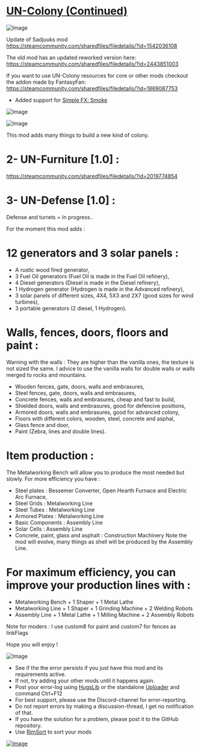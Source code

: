 # [UN-Colony (Continued)](https://steamcommunity.com/sharedfiles/filedetails/?id=2019774245)

![Image](https://i.imgur.com/buuPQel.png)

Update of Sadjuuks mod
https://steamcommunity.com/sharedfiles/filedetails/?id=1542036108

The old mod has an updated reworked version here:
https://steamcommunity.com/sharedfiles/filedetails/?id=2443851003

If you want to use UN-Colony resources for core or other mods checkout the addon made by FantasyFan:
https://steamcommunity.com/sharedfiles/filedetails/?id=1869087753

- Added support for [Simple FX: Smoke](https://steamcommunity.com/sharedfiles/filedetails/?id=2574489704)

![Image](https://i.imgur.com/pufA0kM.png)
	
![Image](https://i.imgur.com/Z4GOv8H.png)

This mod adds many things to build a new kind of colony.

# 2- UN-Furniture [1.0] : 
https://steamcommunity.com/sharedfiles/filedetails/?id=2019774854
# 3- UN-Defense [1.0] : 
Defense and turrets = In progress..


For the moment this mod adds :

# 12 generators and 3 solar panels :

- A rustic wood fired generator,
- 3 Fuel Oil generators (Fuel Oil is made in the Fuel Oil refinery),
- 4 Diesel generators (Diesel is made in the Diesel refinery),
- 1 Hydrogen generator (Hydrogen is made in the Advanced refinery),
- 3 solar panels of different sizes, 4X4, 5X3 and 2X7 (good sizes for wind turbines),
- 3 portable generators (2 diesel, 1 Hydrogen).

# Walls, fences, doors, floors and paint :

Warning with the walls : They are higher than the vanilla ones, the texture is not sized the same.
I advice to use the vanilla walls for double walls or walls merged to rocks and mountains.
- Wooden fences, gate, doors, walls and embrasures,
- Steel fences, gate, doors, walls and embrasures,
- Concrete fences, walls and embrasures, cheap and fast to build,
- Shielded doors, walls and embrasures, good for defencive positions,
- Armored doors, walls and embrasures, good for advanced colony,
- Floors with different colors, wooden, steel, concrete and asphal,
- Glass fence and door,
- Paint (Zebra, lines and double lines).

# Item production :

The Metalworking Bench will allow you to produce the most needed but slowly. For more efficiency you have :
- Steel plates : Bessemer Converter, Open Hearth Furnace and Electric Arc Furnace,
- Steel Grids : Metalworking Line
- Steel Tubes : Metalworking Line
- Armored Plates : Metalworking Line
- Basic Components : Assembly Line
- Solar Cells : Assembly Line
- Concrete, paint, glass and asphalt : Construction Machinery
Note the mod will evolve, many things as shell will be produced by the Assembly Line.

# For maximum efficiency, you can improve your production lines with :

- Metalworking Bench + 1 Shaper + 1 Metal Lathe
- Metalworking Line + 1 Shaper + 1 Grinding Machine + 2 Welding Robots
- Assembly Line + 1 Metal Lathe + 1 Milling Machine + 2 Assembly Robots


Note for moders : I use custom8 for paint and custom7 for fences as linkFlags


Hope you will enjoy !


![Image](https://i.imgur.com/PwoNOj4.png)



-  See if the the error persists if you just have this mod and its requirements active.
-  If not, try adding your other mods until it happens again.
-  Post your error-log using [HugsLib](https://steamcommunity.com/workshop/filedetails/?id=818773962) or the standalone [Uploader](https://steamcommunity.com/sharedfiles/filedetails/?id=2873415404) and command Ctrl+F12
-  For best support, please use the Discord-channel for error-reporting.
-  Do not report errors by making a discussion-thread, I get no notification of that.
-  If you have the solution for a problem, please post it to the GitHub repository.
-  Use [RimSort](https://github.com/RimSort/RimSort/releases/latest) to sort your mods



[![Image](https://img.shields.io/github/v/release/emipa606/UNColony?label=latest%20version&style=plastic&color=9f1111&labelColor=black)](https://steamcommunity.com/sharedfiles/filedetails/changelog/2019774245)
